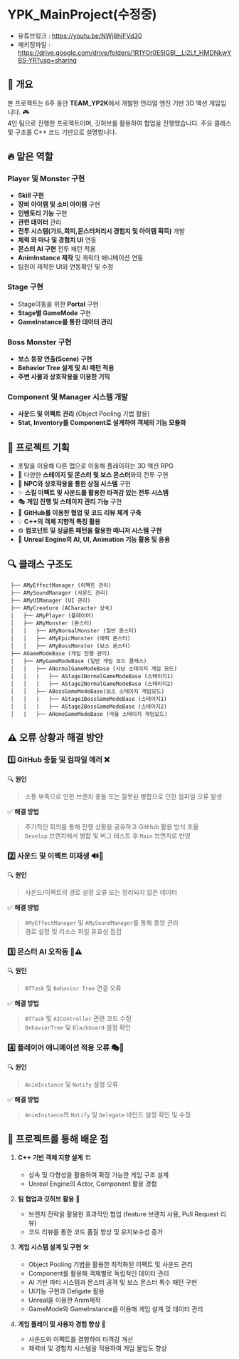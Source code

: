 # YPK_MainProject(수정중)</br>
- 유튜브링크 : https://youtu.be/NWj8hIFVd30</br>
- 패키징파일 : https://drive.google.com/drive/folders/1R1YOr0E5lGBl__Li2Lf_HMDNkwYBS-YR?usp=sharing</br>

## 📝 개요
본 프로젝트는 6주 동안 **TEAM_YP2K**에서 개발한 언리얼 엔진 기반 3D 액션 게임입니다. 🎮  
4인 팀으로 진행한 프로젝트이며, 깃허브를 활용하여 협업을 진행했습니다. 주요 클래스 및 구조를 C++ 코드 기반으로 설명합니다.

## 🔥 맡은 역할

### Player 및 Monster 구현
- **Skill 구현**
- **장비 아이템 및 소비 아이템** 구현
- **인벤토리 기능** 구현
- **관련 데이터** 관리
- **전투 시스템(가드,회피,몬스터처리시 경험치 및 아이템 획득)** 개발
- **체력 와 마나 및 경험치 UI** 연동
- **몬스터 AI 구현** 전투 패턴 적용
- **AnimInstance 제작** 및 캐릭터 애니메이션 연동
- 팀원이 제작한 UI와 연동확인 및 수정

### Stage 구현
- Stage이동을 위한 **Portal** 구현
- **Stage별 GameMode** 구현
- **GameInstance를 통한 데이터 관리**

### Boss Monster 구현
- **보스 등장 연출(Scene) 구현**
- **Behavior Tree 설계 및 AI 패턴 적용**
- **주변 사물과 상호작용을 이용한 기믹**

### Component 및 Manager 시스템 개발
- **사운드 및 이펙트 관리** (Object Pooling 기법 활용)
- **Stat, Inventory를 Component로 설계하여 객체의 기능 모듈화**

## 🎯 프로젝트 기획
- 포탈을 이용해 다른 맵으로 이동해 플레이하는 3D 액션 RPG
- 👾 다양한 **스테이지 및 몬스터 및 보스 몬스터**와의 전투 구현
- 🛒 **NPC와 상호작용을 통한 상점 시스템** 구현
- ✨ **스킬 이펙트 및 사운드를 활용한 타격감 있는 전투 시스템**
- 🎭 **게임 진행 및 스테이지 관리 기능** 구현
- 🔗 **GitHub를 이용한 협업 및 코드 리뷰 체계 구축**
- 💡 **C++의 객체 지향적 특징 활용**
- ⚙️ **컴포넌트 및 싱글톤 패턴을 활용한 매니저 시스템 구현**
- 🧠 **Unreal Engine의 AI, UI, Animation 기능 활용 및 응용**

## 🔍 클래스 구조도
```
 ├── AMyEffectManager (이펙트 관리)
 ├── AMySoundManager (사운드 관리)
 ├── AMyUIManager (UI 관리)
 ├── AMyCreature (ACharacter 상속)
 │   ├── AMyPlayer (플레이어)
 │   ├── AMyMonster (몬스터)
 │   │   ├── AMyNormalMonster (일반 몬스터)
 │   │   ├── AMyEpicMonster (에픽 몬스터)
 │   │   ├── AMyBossMonster (보스 몬스터)
 ├── AGameModeBase (게임 진행 관리)
 |   ├── AMyGameModeBase (일반 게임 모드 클래스)
 │   │   ├── ANormalGameModeBase (사냥 스테이지 게임 모드)
 │   │   |   ├── AStage1NormalGameModeBase (스테이지1)
 │   │   |   ├── AStage2NormalGameModeBase (스테이지2)
 │   │   ├── ABossGameModeBase(보스 스테이지 게임모드)
 │   │   |   ├── AStage1BossGameModeBase (스테이지1)
 │   │   |   ├── AStage2BossGameModeBase (스테이지2)
 │   |   ├── AHomeGameModeBase (마을 스테이지 게임모드)

```
## ⚠️ 오류 상황과 해결 방안

### 1️⃣ GitHub 충돌 및 컴파일 에러 ❌  
🔍 **원인**</br>
>소통 부족으로 인한 브랜치 충돌 또는 잘못된 병합으로 인한 컴파일 오류 발생  

✅ **해결 방법**  
>주기적인 회의를 통해 진행 상황을 공유하고 GitHub 활용 방식 조율  
>`Develop` 브랜치에서 병합 및 버그 테스트 후 `Main` 브랜치로 반영  

### 2️⃣ 사운드 및 이펙트 미재생 🔊🚫  
🔍 **원인**  
>사운드/이펙트의 경로 설정 오류 또는 정리되지 않은 데이터  

✅ **해결 방법**  
>`AMyEffectManager` 및 `AMySoundManager`를 통해 중앙 관리  
>경로 설정 및 리소스 파일 유효성 점검  

### 3️⃣ 몬스터 AI 오작동 👾⚠️  
🔍 **원인**  
>`BTTask` 및 `Behavior Tree` 연결 오류  

✅ **해결 방법**  
>`BTTask` 및 `AIController` 관련 코드 수정  
>`BehaviorTree` 및 `Blackboard` 설정 확인  

### 4️⃣ 플레이어 애니메이션 적용 오류 🎭🚫  
🔍 **원인**  
>`AnimInstance` 및 `Notify` 설정 오류  

✅ **해결 방법**  
>`AnimInstance`의 `Notify` 및 `Delegate` 바인드 설정 확인 및 수정  

## 🚀 프로젝트를 통해 배운 점
1. **C++ 기반 객체 지향 설계** 🏗️
   - 상속 및 다형성을 활용하여 확장 가능한 게임 구조 설계
   - Unreal Engine의 Actor, Component 활용 경험

2. **팀 협업과 깃허브 활용** 🤝
   - 브랜치 전략을 활용한 효과적인 협업 (feature 브랜치 사용, Pull Request 리뷰)
   - 코드 리뷰를 통한 코드 품질 향상 및 유지보수성 증가

3. **게임 시스템 설계 및 구현** 🛠️
   - Object Pooling 기법을 활용한 최적화된 이펙트 및 사운드 관리
   - Component를 활용해 객체별로 독립적인 데이터 관리
   - AI 기반 파티 시스템과 몬스터 공격 및 보스 몬스터 특수 패턴 구현
   - UI기능 구현과 Deligate 활용
   - Unreal을 이용한 Anim제작
   - GameMode와 GameInstance를 이용해 게임 설계 및 데이터 관리

4. **게임 플레이 및 사용자 경험 향상** 🎨
   - 사운드와 이펙트를 결합하여 타격감 개선
   - 체력바 및 경험치 시스템을 적용하여 게임 몰입도 향상
